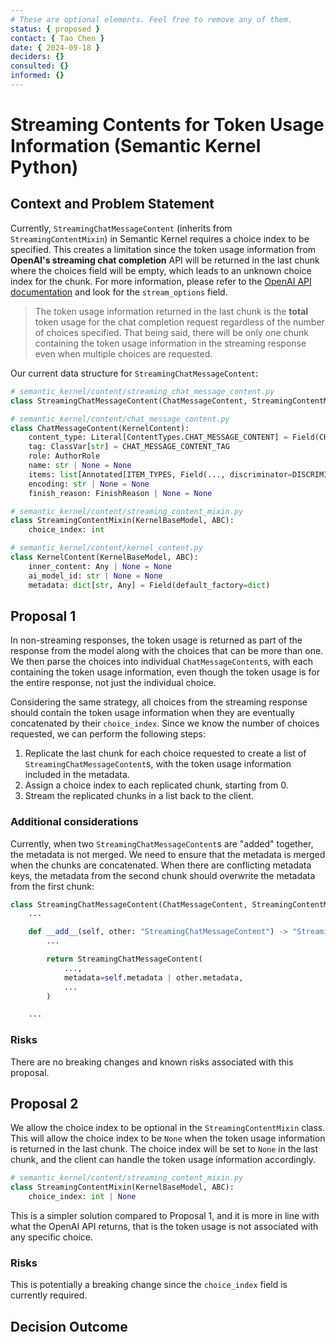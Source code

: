 ```yaml
---
# These are optional elements. Feel free to remove any of them.
status: { proposed }
contact: { Tao Chen }
date: { 2024-09-18 }
deciders: {}
consulted: {}
informed: {}
---
```


# Streaming Contents for Token Usage Information (Semantic Kernel Python)

## Context and Problem Statement

Currently, `StreamingChatMessageContent` (inherits from `StreamingContentMixin`) in Semantic Kernel requires a choice index to be specified. This creates a limitation since the token usage information from **OpenAI's streaming chat completion** API will be returned in the last chunk where the choices field will be empty, which leads to an unknown choice index for the chunk. For more information, please refer to the [OpenAI API documentation](https://platform.openai.com/docs/api-reference/chat/create) and look for the `stream_options` field.

> The token usage information returned in the last chunk is the **total** token usage for the chat completion request regardless of the number of choices specified. That being said, there will be only one chunk containing the token usage information in the streaming response even when multiple choices are requested.

Our current data structure for `StreamingChatMessageContent`:

```Python
# semantic_kernel/content/streaming_chat_message_content.py
class StreamingChatMessageContent(ChatMessageContent, StreamingContentMixin):

# semantic_kernel/content/chat_message_content.py
class ChatMessageContent(KernelContent):
    content_type: Literal[ContentTypes.CHAT_MESSAGE_CONTENT] = Field(CHAT_MESSAGE_CONTENT_TAG, init=False)  # type: ignore
    tag: ClassVar[str] = CHAT_MESSAGE_CONTENT_TAG
    role: AuthorRole
    name: str | None = None
    items: list[Annotated[ITEM_TYPES, Field(..., discriminator=DISCRIMINATOR_FIELD)]] = Field(default_factory=list)
    encoding: str | None = None
    finish_reason: FinishReason | None = None

# semantic_kernel/content/streaming_content_mixin.py
class StreamingContentMixin(KernelBaseModel, ABC):
    choice_index: int

# semantic_kernel/content/kernel_content.py
class KernelContent(KernelBaseModel, ABC):
    inner_content: Any | None = None
    ai_model_id: str | None = None
    metadata: dict[str, Any] = Field(default_factory=dict)
```

## Proposal 1

In non-streaming responses, the token usage is returned as part of the response from the model along with the choices that can be more than one. We then parse the choices into individual `ChatMessageContent`s, with each containing the token usage information, even though the token usage is for the entire response, not just the individual choice.

Considering the same strategy, all choices from the streaming response should contain the token usage information when they are eventually concatenated by their `choice_index`. Since we know the number of choices requested, we can perform the following steps:

1. Replicate the last chunk for each choice requested to create a list of `StreamingChatMessageContent`s, with the token usage information included in the metadata.
2. Assign a choice index to each replicated chunk, starting from 0.
3. Stream the replicated chunks in a list back to the client.

### Additional considerations

Currently, when two `StreamingChatMessageContent`s are "added" together, the metadata is not merged. We need to ensure that the metadata is merged when the chunks are concatenated. When there are conflicting metadata keys, the metadata from the second chunk should overwrite the metadata from the first chunk:

```Python
class StreamingChatMessageContent(ChatMessageContent, StreamingContentMixin):
    ...

    def __add__(self, other: "StreamingChatMessageContent") -> "StreamingChatMessageContent":
        ...

        return StreamingChatMessageContent(
            ...,
            metadata=self.metadata | other.metadata,
            ...
        )

    ...
```

### Risks

There are no breaking changes and known risks associated with this proposal.

## Proposal 2

We allow the choice index to be optional in the `StreamingContentMixin` class. This will allow the choice index to be `None` when the token usage information is returned in the last chunk. The choice index will be set to `None` in the last chunk, and the client can handle the token usage information accordingly.

```Python
# semantic_kernel/content/streaming_content_mixin.py
class StreamingContentMixin(KernelBaseModel, ABC):
    choice_index: int | None
```

This is a simpler solution compared to Proposal 1, and it is more in line with what the OpenAI API returns, that is the token usage is not associated with any specific choice.

### Risks

This is potentially a breaking change since the `choice_index` field is currently required.

## Decision Outcome
